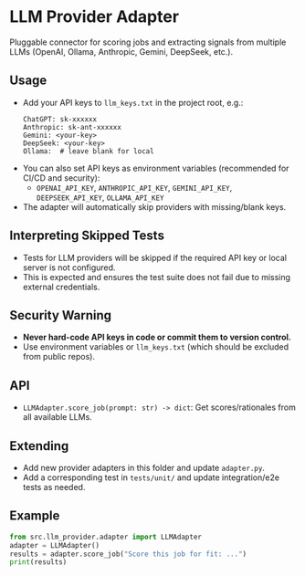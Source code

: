 
# LLM Provider Adapter

Pluggable connector for scoring jobs and extracting signals from multiple LLMs (OpenAI, Ollama, Anthropic, Gemini, DeepSeek, etc.).

## Usage
- Add your API keys to `llm_keys.txt` in the project root, e.g.:
  ```
  ChatGPT: sk-xxxxxx
  Anthropic: sk-ant-xxxxxx
  Gemini: <your-key>
  DeepSeek: <your-key>
  Ollama:  # leave blank for local
  ```
- You can also set API keys as environment variables (recommended for CI/CD and security):
  - `OPENAI_API_KEY`, `ANTHROPIC_API_KEY`, `GEMINI_API_KEY`, `DEEPSEEK_API_KEY`, `OLLAMA_API_KEY`
- The adapter will automatically skip providers with missing/blank keys.

## Interpreting Skipped Tests
- Tests for LLM providers will be skipped if the required API key or local server is not configured.
- This is expected and ensures the test suite does not fail due to missing external credentials.

## Security Warning
- **Never hard-code API keys in code or commit them to version control.**
- Use environment variables or `llm_keys.txt` (which should be excluded from public repos).

## API
- `LLMAdapter.score_job(prompt: str) -> dict`: Get scores/rationales from all available LLMs.

## Extending
- Add new provider adapters in this folder and update `adapter.py`.
- Add a corresponding test in `tests/unit/` and update integration/e2e tests as needed.

## Example
```python
from src.llm_provider.adapter import LLMAdapter
adapter = LLMAdapter()
results = adapter.score_job("Score this job for fit: ...")
print(results)
```
